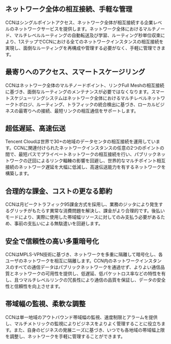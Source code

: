 ## ネットワーク全体の相互接続、手軽な管理
CCNはシングルポイントアクセス、ネットワーク全体が相互接続する企業レベルのネットワークサービスを提供します。ネットワーク全体におけるマルチノード、マルチレベルルーティングの自動転送及び学習、ルーティング秒単位収束により、1ステップでCCNにおける全てのネットワークインスタンスの相互接続を実現し、面倒なルーティングを再構成や管理する必要がなく、手軽に管理できます。
## 最寄りへのアクセス、スマートスケージリング
CCNはネットワーク全体のマルチノードポイント、リンクFull Meshの相互接続に基づき、面倒なルーティングのメンテナンスが必要ではなくなります。スマートスケジューリングシステムはネットワーク全体におけるマルチレベルネットワークトポロジ、ルーティング、トラフィックの統合検出に基づき、ローカルビジネスの最寄りへの接続、最短リンクの相互通信をサポートします。
## 超低遅延、高速伝送
Tencent Cloudは世界で30+の地域のデータセンタの相互接続を運用しています。CCNに関連付けられたネットワークインスタンスの任意の2つのポイントの間で、最短パスでプライベートネットワークの相互接続を行い、パブリックネットワークの迂回によるリンク輻輳の影響を回避し、世界的なマルチポイント相互接続のネットワーク遅延を大幅に低減し、高速伝送能力を有するネットワークを構築します。
## 合理的な課金、コストの更なる節約
CCNは月ピークトラフィック95課金方式を採用し、業務のジッタにより発生するグリッチがもたらす異常な消費問題を解決し、課金がより合理的です。後払いモードにより、実際に使用した帯域幅リソースに対してのみ支払う必要があるため、事前の支払いによる無駄遣いを回避します。
## 安全で信頼性の高い多重暗号化
CCNはMPLS-VPN技術に基づき、ネットワークを多重に隔離して暗号化し、各ユーザのネットワークを相互に隔離します。CCN内のネットワークインスタンスのすべての通信データはパブリックネットワークを通過せず、よりよい通信品質とネットワークの可用性を提供し、低遅延、低パケットロス率などの特性を有し、且つマルチレベルリンクの冗長性により通信の品質を保証し、データの安全性と信頼性を向上させます。
## 帯域幅の監視、柔軟な調整
CCNは単一地域のアウトバウンド帯域幅の監視、速度制限とアラームを提供し、マルチメトリックの監視によりビジネスをよりよく管理することに役立ちます。また、自身のビジネスの発展ニーズに基づき、いつでも各地域の帯域幅上限を調整し、ネットワークを手軽に管理することができます。

